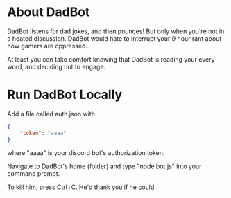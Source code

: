 # About DadBot
DadBot listens for dad jokes, and then pounces! But only when you're not in a heated discussion. DadBot would hate to interrupt your 9 hour rant about how gamers are oppressed.

At least you can take comfort knowing that DadBot is reading your every word, and deciding not to engage.

# Run DadBot Locally
Add a file called auth.json with 
```JSON
{
    "token": "aaaa"
}
```
where "aaaa" is your discord bot's authorization token.

Navigate to DadBot's home (folder) and type 
"node bot.js"
into your command prompt.

To kill him, press Ctrl+C. He'd thank you if he could.